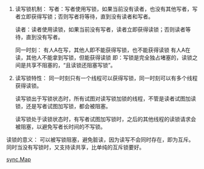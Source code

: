 1. 读写锁机制：
    写者：写者使用写锁，如果当前没有读者，也没有其他写者，写者立即获得写锁；否则写者将等待，直到没有读者和写者。

    读者：读者使用读锁，如果当前没有写者，读者立即获得读锁；否则读者等待，直到没有写者。

    同一时刻：
    有人A在写，其他人即不能获得写锁，也不能获得读锁
    有人A在读，其他人不能拿到写锁，但能获得读锁
    即：写锁是完全独占堵塞的，读锁之间是共享不阻塞的，“且读锁还阻塞写锁”。
           
2. 读写锁特性：
    同一时刻只有一个线程可以获得写锁，同一时刻可以有多个线程获得读锁。
        
    读写锁出于写锁状态时，所有试图对读写锁加锁的线程，不管是读者试图加读锁，还是写者试图加写锁，都会被阻塞。

    读写锁处于读锁状态时，有写者试图加写锁时，之后的其他线程的读锁请求会被阻塞，以避免写者长时间的不写锁。

读锁的意义：
    可以被写锁阻塞，避免脏读，因为读写不会同时存在，即为互斥。同时当没有写锁时，又支持读共享，比单纯的互斥锁要好。

[sync.Map](http://www.cnblogs.com/zhangboyu/p/7456687.html)